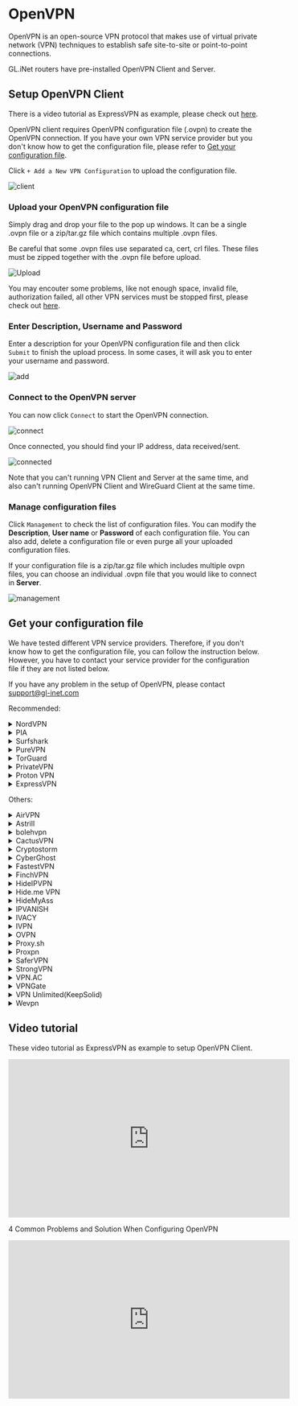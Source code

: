 # OpenVPN

OpenVPN is an open-source VPN protocol that makes use of virtual private network (VPN) techniques to establish safe site-to-site or point-to-point connections. 

GL.iNet routers have pre-installed OpenVPN Client and Server.

## Setup OpenVPN Client

There is a video tutorial as ExpressVPN as example, please check out [here](#video-tutorial).

OpenVPN client requires OpenVPN configuration file (.ovpn) to create the OpenVPN connection. If you have your own VPN service provider but you don't know how to get the configuration file, please refer to [Get your configuration file](#get-your-configuration-file).

Click `+ Add a New VPN Configuration` to upload the configuration file.

![client](https://static.gl-inet.com/docs/en/3/tutorials/openvpn/src/client.jpg)

### Upload your OpenVPN configuration file

Simply drag and drop your file to the pop up windows. It can be a single .ovpn file or a zip/tar.gz file which contains multiple .ovpn files.

Be careful that some .ovpn files use separated ca, cert, crl files. These files must be zipped together with the .ovpn file before upload.

![Upload](https://static.gl-inet.com/docs/en/3/tutorials/openvpn/src/upload.jpg)

You may encouter some problems, like not enough space, invalid file, authorization failed, all other VPN services must be stopped first, please check out [here](#video-tutorial).

### Enter Description, Username and Password

Enter a description for your OpenVPN configuration file and then click `Submit` to finish the upload process. In some cases, it will ask you to enter your username and password.

![add](https://static.gl-inet.com/docs/en/3/tutorials/openvpn/src/add.jpg)

### Connect to the OpenVPN server

You can now click `Connect` to start the OpenVPN connection.

![connect](https://static.gl-inet.com/docs/en/3/tutorials/openvpn/src/connect.jpg)

Once connected, you should find your IP address, data received/sent.

![connected](https://static.gl-inet.com/docs/en/3/tutorials/openvpn/src/connected.jpg)

Note that you can't running VPN Client and Server at the same time, and also can't running OpenVPN Client and WireGuard Client at the same time.

### Manage configuration files

Click `Management` to check the list of configuration files. You can modify the **Description**, **User name** or **Password** of each configuration file. You can also add, delete a configuration file or even purge all your uploaded configuration files.

If your configuration file is a zip/tar.gz file which includes multiple ovpn files, you can choose an individual .ovpn file that you would like to connect in **Server**.

![management](https://static.gl-inet.com/docs/en/3/tutorials/openvpn/src/management.jpg)

## Get your configuration file

We have tested different VPN service providers. Therefore, if you don't know how to get the configuration file, you can follow the instruction below. However, you have to contact your service provider for the configuration file if they are not listed below. 

If you have any problem in the setup of OpenVPN, please contact [support@gl-inet.com](mailto:support@gl-inet.com)

Recommended:

<details>
<summary>NordVPN</summary>
  <p>
    <a href="https://go.nordvpn.net/aff_c?offer_id=15&amp;aff_id=12016&amp;url_id=902" target="_blank">Official Website</a>
  </p>
  <p>
    Download OpenVPN client configuration files. We recommend going into <a href="https://nordvpn.com/servers/tools/" target="_blank">NordVPN recommended server utility here</a>.
  </p>
  <p>
    <img alt="nordvpn server utility" src="https://static.gl-inet.com/docs/en/3/tutorials/openvpn/nordvpn/nordvpn_server_utility.jpg">
  </p>
  <p>
    As show above, download the configuration file, then go to the web Admin Panel, default is http://192.168.8.1, OpenVPN Client --> Add a New OpenVPN Configuration
  </p>
  <p>
    <img alt="openvpn client" src="https://static.gl-inet.com/docs/en/3/tutorials/openvpn/nordvpn/openvpn_client.jpg"/>
  </p>
  <p>
    It will pop up a dialog.
  </p>
  <p>
    <img alt="openvpn client" src="https://static.gl-inet.com/docs/en/3/tutorials/openvpn/nordvpn/new_openvpn_configuration.jpg"/>
  </p>
  <p>
    Drag the .ovpn file jsut downloaed to the dialog, it will ask username and password. Input the NordVPN credentials and click <b>Submit</b>.
  </p>
  <p>
    <img alt="openvpn client" src="https://static.gl-inet.com/docs/en/3/tutorials/openvpn/nordvpn/nordvpn_username_password.jpg"/>
  </p>
  <p>
    Choose the configuration name and click <b>Connect</b>.
  </p>
  <p>
    <img alt="openvpn client" src="https://static.gl-inet.com/docs/en/3/tutorials/openvpn/nordvpn/nordvpn_connect.jpg"/>
  </p>
  <p>
    Of course you can download all servers configs <a href="https://downloads.nordcdn.com/configs/archives/servers/ovpn.zip">here</a>.
  </p>
  <p>
    Tips: if the zip file is too big to upload, you can delete some .ovpn in .zip file or upload single .ovpn file.
  </p>
  <p>
    <a href="https://support.nordvpn.com/Connectivity/Router/1047409122/GL-iNet-setup-with-NordVPN.htm" target="_blank">Refer link</a>
  </p>
</details>


<details>
<summary>PIA</summary>
  <p>
    <a href="https://www.privateinternetaccess.com/pages/buy-vpn/glinet" target="_blank">Official Website</a>
  </p>
  <p>
    <a href="https://www.privateinternetaccess.com/openvpn/openvpn.zip">Download</a> directly.
  </p>
</details>


<details>
<summary>Surfshark</summary>
  <p>
    <a href="https://get.surfshark.net/aff_c?offer_id=6&aff_id=1400" target="_blank">Official Website</a>
  </p>
  <p>
    Login and <a href="https://api.surfshark.com/v1/server/configurations">Download</a> directly, or read this <a href="https://support.surfshark.com/hc/en-us/articles/360011856259-How-to-set-up-Surfshark-on-GL-iNet-router-3-x-firmware-" target="_blank">guide</a>.
  </p>
</details>


<details>
<summary>PureVPN</summary>
  <p>
    <a href="https://billing.purevpn.com/aff.php?aff=35535" target="_blank">Official Website</a>
  </p>
  <p>
    <a href="https://s3-us-west-1.amazonaws.com/heartbleed/router/Recommended-CA2.zip">Download</a> directly.
  </p>
</details>


<details>
<summary>TorGuard</summary>
  <p>
    <a href="https://torguard.net/aff.php?aff=3040" target="_blank">Official Website</a>
  </p>
  <ol type="1">
    <li>
      <p>
        If you are using <a href="https://torguard.net/aff.php?aff=3040" target="_blank">TorGuard</a>, you need to login the control panel and find <b>Config Generator</b> from the <b>Tools</b> menu. Choose the <b>VPN Server</b> and some other options. Then click <b>Generate Config</b> a config file will be downloaded automatically.</p>
      <p>
        <img alt="Generate ovpn" src="https://static.gl-inet.com/docs/en/3/tutorials/openvpn/torguard/torguard_menu.jpg"/>
      </p>
    </li>
    <li>
      <p>
        The username and password for OpenVPN connection is different from your control panel login. You can find the VPN username and VPN password below.
      </p>
      <p>
        <img alt="torguard vpn username vpn password" src="https://static.gl-inet.com/docs/en/3/tutorials/openvpn/torguard/torguard_vpnusername_vpnpassword.png" />
      </p>
    </li>
  </ol>
</details>


<details>
<summary>PrivateVPN</summary>
  <p>
    <a href="https://affiliate.privatevpn.com/scripts/click.php?a_aid=5e3a511658bc3" target="_blank">Official Website</a>
  </p>
  <p>
    <a href="https://privatevpn.com/client/PrivateVPN-TUN.zip">Download</a> directly.
  </p>
</details>


<details>
<summary>Proton VPN</summary>
  <p>
    <a href="https://proton.go2cloud.org/SH9s" target="_blank">Official Website</a>
  </p>
  <ol type="1">
    <li>Login your <a href="https://proton.go2cloud.org/SH9s">Proton VPN</a> account.</li>
    <p>
      <img alt="ovpn manager" src="https://static.gl-inet.com/docs/en/3/tutorials/openvpn/proton1.png" />
    </p>
    <li>Click "Download" in the left-hand side.</li>
    <p>
      <img alt="ovpn manager" src="https://static.gl-inet.com/docs/en/3/tutorials/openvpn/proton2.png" />
    </p>
    <li>Choose Router</li>
    <p>
      <img alt="ovpn manager" src="https://static.gl-inet.com/docs/en/3/tutorials/openvpn/proton3.png" />
    </p>
    <li>Choose the protocol based on your preference and download the configuration files.</li>
    <p>
      <img alt="ovpn manager" src="https://static.gl-inet.com/docs/en/3/tutorials/openvpn/proton4.png" />
    </p>
</ol>
</details>


<details>
<summary>ExpressVPN</summary>
  <p>
    <a href="https://www.xvbelink.com/?a_fid=glinet" rel="sponsored" target="_blank">Official Website</a>
  </p>
  <p>
    *Information quoted from <a href="https://www.expressvpn.com/support/vpn-setup/manual-config-for-linux-with-openvpn/#download" rel="sponsored">Expressvpn official instruction</a>
  </p>
  <ol type="1">
    <li>Log in to your <a href="https://www.xvbelink.com/?a_fid=glinet" target="_blank" rel="sponsored">ExpressVPN</a> account.</li>
    <p>
      <img alt="ovpn manager" src="https://static.gl-inet.com/docs/en/2.x/app/src/openvpn/ExpressVPN1.jpg" />
    </p>
    <li>Once you’ve logged in to the website, click on Set Up ExpressVPN on the Active Subscriptions page. This will take you to the Downloads page.</li>
    <p>
      <img alt="ovpn manager" src="https://static.gl-inet.com/docs/en/2.x/app/src/openvpn/ExpressVPN2.png" />
    </p>
    <li>
      Click on Manual Config on the left side of the screen and then select the OpenVPN tab on the right. You will first see your username and password and then a list of OpenVPN configuration files.
    </li>
    <p>
      Find the location(s) you want to connect to (e.g., Los Angeles, New York, Hong Kong), then download and save the .ovpn file(s) to your desktop.
    </p>
    <p>
      Note: Please have your username and password ready, as you will be asked to enter them later in the setup process.
    </p>
    <p>
      <img alt="ovpn manager" src="https://static.gl-inet.com/docs/en/2.x/app/src/openvpn/ExpressVPN3.png" />
    </p>
</ol>
</details>


Others:

<details>
<summary>AirVPN</summary>
  <p>
    <a href="https://airvpn.org/?referred_by=402389" target="_blank">Official Website</a>
  </p>
  <ol type="1">
    <li>Login your AirVPN acoount</li>
    <p>
      <img alt="ovpn manager" src="https://static.gl-inet.com/docs/en/2.x/app/src/openvpn/AirVPN1.png" />
    </p>
    <li>Choose Config Generator on the left and then choose Linux as your operating system. Next, choose your preferred server.</li>
    <p>
      <img alt="ovpn manager" src="https://static.gl-inet.com/docs/en/2.x/app/src/openvpn/AirVPN2.png" />
    </p>
    <li>You will be able to see the download page of the configuration file.</li>
    <p>
      <img alt="ovpn manager" src="https://static.gl-inet.com/docs/en/2.x/app/src/openvpn/AirVPN3.png" />
    </p>
</ol>
</details>


<details>
<summary>Astrill</summary>
  <p>
    <a href="https://www.astrill.com/a/dik2masnw6ig" target="_blank">Official Website</a>
  </p>
  <p>
    *Information quoted from <a href="https://wiki.astrill.com/Astrill_Setup_Manual:How_to_configure_OpenVPN_with_OpenVPN_application_on_Windows">Astrill official instruction</a>
  </p>
  <ol type="1">
    <li>Generate and Download Astrill Openvpn configuration ZIP</li>
    <p>
      <img alt="ovpn manager" src="https://static.gl-inet.com/docs/en/2.x/app/src/openvpn/Astrill1.png" />
    </p>
    <p>
      <img alt="ovpn manager" src="https://static.gl-inet.com/docs/en/2.x/app/src/openvpn/Astrill2.png" />
    </p>
    <li>Type a Description like OPENVPN_GUI.</li>
    <li>Click on ADD to my certificates button.</li>
    <p>
      <img alt="ovpn manager" src="https://static.gl-inet.com/docs/en/2.x/app/src/openvpn/Astrill3.png" />
    </p>
    <li>Once OpenVPN certificate is added, click on Download button.</li>
    <p>
      <img alt="ovpn manager" src="https://static.gl-inet.com/docs/en/2.x/app/src/openvpn/Astrill4.png" />
    </p>
</ol>
</details>


<details>
<summary>bolehvpn</summary>
  <p>
    <a href="https://www.bolehvpn.net/" target="_blank">Official Website</a>
  </p>
  <p>
    Login in <a href="https://users.bolehvpn.net/" target="_blank">Dashboard</a>, download your configuration files and select the <a href="https://users.bolehvpn.net/download/inline/6" target="_blank">Linux_iOS inline</a> format. Extract the zip files after completing the download.
  </p>
  <p>
    <a href="https://www.bolehvpn.net/clients-installations/#1487691248224-0c435dba-d612" target="_blank">Refer link</a>
  </p>
</details>


<details>
<summary>CactusVPN</summary>
  <p>
    <a href="https://billing.cactusvpn.com/aff.php?aff=2310" target="_blank">Official Website</a>
  </p>
  <p>
    <a href="https://www.cactusvpn.com/downloads/" target="_blank">Download</a> directly.
  </p>
  <p>
    <img alt="ovpn manager" src="https://static.gl-inet.com/docs/en/3/tutorials/openvpn/CactusVPN1.jpg" />
  </p>
</details>


<details>
<summary>Cryptostorm</summary>
  <p>
    <a href="https://cryptostorm.is/" target="_blank">Official Website</a>
  </p>
  <p>
    <a href="https://cryptostorm.is/configs/ecc/" target="_blank">Download</a> directly.
  </p>
</details>


<details>
<summary>CyberGhost</summary>
  <p>
    <a href="https://support.cyberghostvpn.com/hc/en-us" target="_blank">Official Website</a>
  </p>
  <p>
    *Information quoted from <a href="https://support.cyberghostvpn.com/hc/en-us/articles/213811885-Router-How-to-configure-OpenVPN-for-flashed-DD-WRT-routers?fbclid=IwAR0_IicBlnNzVqlKh0mAHFyM6uvsGgBQooYfMyJ0bHgb13Eidn8KhXnd6Y0" target="_blank">CyberGhost official instruction</a>
  </p>
  <ol type="1">
    <li>Login your CyberGhost VPN online account.</li>
    <p>
      <img alt="ovpn manager" src="https://static.gl-inet.com/docs/en/3/tutorials/openvpn/Cyberghost/Cyberghost1.png" />
    </p>
    <li>Click on 'My Devices'  > click 'Other' > choose 'Configure new device'.</li>
    <p>
      <img alt="ovpn manager" src="https://static.gl-inet.com/docs/en/3/tutorials/openvpn/Cyberghost/Cyberghost2.png" />
    </p>
    <li>At the new screen, in the 'Server configuration' tab, the desired parameters can be configured. For the purpose of setting OpenVPN for your DD-WRT Router, choose 'OpenVPN' from the Protocol drop down menu. Your desired country and server group, as described below, need to be defined too:</li>
    <p>
      <img alt="ovpn manager" src="https://static.gl-inet.com/docs/en/3/tutorials/openvpn/Cyberghost/Cyberghost3.png" />
    </p>
    <ul>
      <li>Protocol: For Router configurations, please choose OpenVPN</li>
      <li>
        Country: Since native protocol connections may only be used with exactly one server you now have to choose the country you want to surf from; the server to be used in this country will be chosen by CyberGhost automatically.
      </li>
      <li>Server group: Choose the server group and the OpenVPN protocol (UDP or TCP) you want to use:
        <p>UDP allows higher speed than the TCP version, but can result in broken downloads in some cases. This is the default setting.</p>
        <p>TCP allows more stable connections than the UDP version, but is a bit slower. Choose this version, if you have recurrent connection issues such as sudden disconnections.</p>
      </li>
    </ul>
  <p>After setting up your preferred settings, save them with 'Save and download configuration'.</p>
</ol>
</details>

<details>
<summary>FastestVPN</summary>
  <p>
    <a href="https://go.fastestvpn.com/affiliate/pap?a_aid=5ffd2a3e9d687" target="_blank">Official Website</a>
  </p>
  <ol type="1">
    <li>Download FastestVPN Config Files zip folder for OpenVPN TCP and UDP from <a href="https://support.fastestvpn.com/download/openvpn-tcp-udp-config-files/">here</a>. Extract the folder somewhere.</li>
    <li>Go to the web Admin Panel, default is <a href="http://192.168.8.1" target="_blank">http://192.168.8.1</a>, OpenVPN Client --> Add a New OpenVPN Configuration</li>
    <p>
      <img alt="GL.iNet OpenVPN Client" src="https://static.gl-inet.com/docs/en/3/tutorials/openvpn/fastestvpn/fastestvpn1.png" />
    </p>
    <li>Go to the <b>Fastestvpn_ovpn</b> folder which you downloaded in step 1. Open <b>TCP</b> or <b>UDP</b> whichever protocol you want to connect to.</li>
    <p>
      Select your desired server file and drag and drop in GL.iNet setup window, such as UK-UDP.
    </p>
    <p><b>Note:</b> You can drop multiple .ovpn files.</p>
    <p>
      <img alt="GL.iNet OpenVPN Client" src="https://static.gl-inet.com/docs/en/3/tutorials/openvpn/fastestvpn/fastestvpn2.png" />
    </p>
    <li>Enter a description for your VPN such as “FastestVPN-UK. Then enter your FastestVPN username and Password in the respective fields.</li>
    <p>Click on "Submit"</p>
    <p>
      <img alt="GL.iNet OpenVPN Client" src="https://static.gl-inet.com/docs/en/3/tutorials/openvpn/fastestvpn/fastestvpn3.png" />
    </p>
    <li>Click <b>Connect</b>, You’ll be connected to FastestVPN shortly.</li>
    <p>
      <img alt="GL.iNet OpenVPN Client" src="https://static.gl-inet.com/docs/en/3/tutorials/openvpn/fastestvpn/fastestvpn4.png" />
    </p>
    <p>Click on Disconnect when you want to disconnect the VPN.</p>
    <p>
      <img alt="GL.iNet OpenVPN Client" src="https://static.gl-inet.com/docs/en/3/tutorials/openvpn/fastestvpn/fastestvpn5.png" />
    </p>
  </ol>
  <p>
    <a href="https://support.fastestvpn.com/tutorials/routers/gl-inet/openvpn" target="_blank">Refer link</a>
  </p>
</details>

<details>
<summary>FinchVPN</summary>
  <p><a href="https://www.finchvpn.com/" target="_blank">Official Website</a></p>
  <ol type="1">
    <li>Login your FinchVPN account.</li>
    <p>
      <img alt="ovpn manager" src="https://static.gl-inet.com/docs/en/2.x/app/src/openvpn/finchvpn1.jpg" />
    </p>
    <li>Go to the Download page and click Download under FinchVPN OpenVPN Config.</li>
    <p>
      <img alt="ovpn manager" src="https://static.gl-inet.com/docs/en/2.x/app/src/openvpn/finchvpn2.jpg" />
    </p>
    <li>Choose Linux</li>
    <p>
      <img alt="ovpn manager" src="https://static.gl-inet.com/docs/en/2.x/app/src/openvpn/finchvpn3.jpg" />
    </p>
    <li>Choose the protocol based on your preference. Generally, you can choose the first one “Port 8484 over UDP”</li>
    <p>
      <img alt="ovpn manager" src="https://static.gl-inet.com/docs/en/2.x/app/src/openvpn/finchvpn4.jpg" />
    </p>
    <li>Remember to tick the box to include your username and password before download the file.</li>
    <p>
      <img alt="ovpn manager" src="https://static.gl-inet.com/docs/en/2.x/app/src/openvpn/finchvpn5.jpg" />
    </p>
  </ol>
</details>

<details>
<summary>HideIPVPN</summary>
  <p>
    <a href="https://www.hideipvpn.com/" target="_blank">Official Website</a>
  </p>
  <ol type="1">
    <li>Login your HideIPVPN account.</li>
    <li>Go to Package on the left side, click the your package, make sure it is active.</li>
    <p>
      <img alt="hideipvpn client area" src="https://static.gl-inet.com/docs/en/3/tutorials/openvpn/hideipvpn/package.jpg" />
    </p>
    <li>On the VPN tab, there is VPN Login Details of username and password, this is for login when OpenVPN connection</li>
    <p>
      <img alt="hideipvpn client area" src="https://static.gl-inet.com/docs/en/3/tutorials/openvpn/hideipvpn/vpn_username_password.jpg" />
    </p>
    <li>Scroll down to download OpenVPN config files.</li>
    <p>
      <img alt="hideipvpn client area" src="https://static.gl-inet.com/docs/en/3/tutorials/openvpn/hideipvpn/openvpn_config_files.jpg" />
    </p>
  </ol>
</details>

<details>
<summary>Hide.me VPN</summary>
  <p>
    <a href="https://hide.me/?friend=glinet" target="_blank">Official Website</a>
  </p>
  <ol type="1">
    <li>Login your Hide.me account, find the Server Locations on the left side.</li>
    <li>Download the OpenVPN Configuration for Windows.</li>
    <p>
      <img alt="hide.me vpn dashboard" src="https://static.gl-inet.com/docs/en/3/tutorials/openvpn/hideme/hideme_dashboard.jpg" />
    </p>
  </ol>
</details>

<details>
<summary>HideMyAss</summary>
  <p>
    <a href="https://click.hmavpn.com/aff_c?offer_id=1&aff_id=861" target="_blank">Official Website</a>
  </p>
  <p>
    <a href="https://vpn.hidemyass.com/vpn-config/vpn-configs.zip" target="_blank">Download</a> directly.
  </p>
</details>


<details id="ivacy">
<summary>IPVANISH</summary>
  <p>
    <a href="https://www.ipvanish.com/" target="_blank">Official Website</a>
  </p>
  <p>
    You can download all of the config files for all of the servers from <a href="https://www.ipvanish.com/software/configs/">www.ipvanish.com/software/configs/ (configs.zip).</a>
  </p>
  <p>
    <img src="https://static.gl-inet.com/docs/en/3/tutorials/openvpn/ipvanish_download_openvpn_configs.jpg" />
  </p>
  <p>Drag the configs.zip to the New OpenVPN Configuration dialog</p>
  <p>
    <img src="https://static.gl-inet.com/docs/en/3/tutorials/openvpn/ipvanish_drag_import_configs.jpg" />
  </p>
  <p>
    User Name and Password is your IPVanish username and password.
  </p>
  <p>
    <a href="https://support.ipvanish.com/hc/en-us/articles/360001329813-Android-OpenVPN-Setup" target >Refer link</a>
  </p>
</details>


<details id="ivpnid">
<summary>IVACY</summary>
  <p>
    <a href="https://billing.ivacy.com/page/22852" target="_blank">Official Website</a>
  </p>
  <p>
    <a href="https://static.gl-inet.com/docs/en/3/tutorials/openvpn/ivacy/IVACY_OpenVPN_Configs_UDP.zip" target="_blank">Download OpenVPN UDP Configs</a>
  </p>
  <p>
    <a href="https://static.gl-inet.com/docs/en/3/tutorials/openvpn/ivacy/IVACY_OpenVPN_Configs_TCP.zip" target="_blank">Download OpenVPN TCP Configs</a>
  </p>
  <p>
    Download the UDP or TCP OpenVPN configs. Then drag the zip file to GL.iNet router New OpenVPN Configuration dialog.
  </p>
  <p>
    <img src="https://static.gl-inet.com/docs/en/3/tutorials/openvpn/ivacy/add_a_new_openvpn_configuration.jpg" />
  </p>
  <p>
    It will pop up a dialog ask for username and password, just input the email and password you login ivacy.com
  </p>
  <p>
    <img src="https://static.gl-inet.com/docs/en/3/tutorials/openvpn/ivacy/ivacy_add_new_configs.jpg" />
  </p>
  <p>
    Choose the server by click the button show in the image below, and click Connect button.
  </p>
  <p>
    <img src="https://static.gl-inet.com/docs/en/3/tutorials/openvpn/ivacy/switch_servers.png" />
  </p>
  <p>
    <a href="https://support.ivacy.com/setup_guide/how-to-setup-ivacy-on-gl-inet-router/" target="_blank">Refer link</a>
  </p>
</details>


<details>
<summary>IVPN</summary>
  <p>
    <a href="https://www.ivpn.net/" target="_blank">Official Website</a>
  </p>
  <ol type="1">
    <li>
      <p>Download the <a href="https://www.ivpn.net/releases/config/ivpn-openvpn-config.zip">OpenVPN config files</a>.</p>
    </li>
    <li>
      <p>Find the Account ID on <a href="https://www.ivpn.net/clientarea/login" target="_blank">IVPN Client Area</a>.</p>
    </li>
    <li>
      <p>When drag the config file to Add a New OpenVPN Configuration, you will be asked to enter User Name and Password. The User Name is your Account ID that begins with letters 'ivpn'. The password can be anything, like "ivpn"</p>
      <p><img alt="ivpn set up on gl.inet router" src="https://static.gl-inet.com/docs/en/3/tutorials/wireguard/ivpn_set_up_openvpn_client.png" /></p>
    </li>
    <p><a href="https://www.ivpn.net/setup/gnu-linux-terminal.html" target="_blank">Refer link</a></p>
  </ol>
</details>


<details>
<summary>OVPN</summary>
  <p>
    <a href="https://www.ovpn.com/en?ref=glinet" target="_blank">Office Website</a>
  </p>
  <p>
    Just login, then you can easy get the OpenVPN configurations file by click the menu below.
  </p>
  <p>
    <img alt="get ovpn configuration files" src="https://static.gl-inet.com/docs/en/3/tutorials/openvpn/ovpn/get_ovpn_configuration_files.jpg"/>
  </p>
  <p>Choose the server and download.</p>
  <p>
    <img alt="download ovpn openvpn configuration files" src="https://static.gl-inet.com/docs/en/3/tutorials/openvpn/ovpn/download_configuration_files.jpg"/>
  </p>
  <p>The username and password are the same you login OVPN.</p>
</details>


<details>
<summary>Proxy.sh</summary>
  <p>
    <a href="https://proxy.sh/panel/aff.php?aff=1458" target="_blank">Official Website</a>
  </p>
  <p>Download according to the service that you have subscribed:</p>
  <p><a href="https://proxy.sh/s/openvpn">$2 customers</a></p>
  <p><a href="https://proxy.sh/m/openvpn">$5 customers</a></p>
  <p><a href="https://proxy.sh/l/openvpn">$10 customers</a></p>
  <p><a href="https://proxy.sh/p/openvpn">$20 customers</a></p>
</details>


<details>
<summary>Proxpn</summary>
  <p>
    <a href="https://secure.proxpn.com/?a_aid=5ac450e27df6f" target="_blank">Official Website</a>
  </p>
  <p>
    <a href="https://www.proxpn.com/updater/locations.html">Download</a> directly.
  </p>
</details>


<details id="strongvpn">
<summary>SaferVPN</summary>
  <p>
    <a href="https://safervpn.com/?a_aid=563" target="_blank">Official Website</a>
  </p>
  <p>
    <a href="https://support.safervpn.com/hc/en-us/articles/360035425314-What-are-SaferVPN-s-OpenVPN-configuration-ovpn-files-for-manual-setup-">Download</a> directly.
  </p>
  <p>
    <img alt="ovpn manager" src="https://static.gl-inet.com/docs/en/3/tutorials/openvpn/SaferVPN1.png" />
  </p>
</details>


<details>
<summary>StrongVPN</summary>
  <p>
    <a href="https://strongvpn.com/?tr_aid=5ac44bd241ca7" target="_blank">Official Website</a>
  </p>
  <ol type="1">
    <li>Login with your <a href="https://strongvpn.com/?tr_aid=5ac44bd241ca7" target="_blank">StrongVPN</a> account and then you will be able to see VPN Accounts Summary. Click Account Setup Instructions”.</li>
    <p>
      <img alt="strongvpnsetup 1" src="https://static.gl-inet.com/docs/en/3/tutorials/openvpn/strong_vpn_setup_01.jpg" />
    </p>
    <li>Find the Manual setup section, follow the steps to get configuration.</li>
    <p>
      <img alt="ovpn manager" src="https://static.gl-inet.com/docs/en/3/tutorials/openvpn/strong_vpn_setup_02.jpg" />
    </p>
  </ol>
</details>


<details>
<summary>VPN.AC</summary>
  <p>
    <a href="https://vpn.ac/aff.php?aff=1424" target="_blank">Official Website</a>
  </p>
  <p>
    <a href="https://vpn.ac/ovpn/">Download</a> directly.
  </p>
  <p>
    <img alt="ovpn manager" src="https://static.gl-inet.com/docs/en/3/tutorials/openvpn/VPN.Ac1.png" />
  </p>
</details>


<details>
<summary>VPNGate</summary>
  <p>
    <a href="https://www.vpngate.net/en/" target="_blank">Official Website</a>
  </p>
  <ol type="1">
    <p>
      The OpenVPN configuration files are listed on the <a href="https://www.vpngate.net/en/">VPN Gate website</a> according to the server location.
    </p>
    <li>Click OpenVPN Config file under the column “OpenVPN”.</li>
    <p>
      <img alt="ovpn manager" src="https://static.gl-inet.com/docs/en/3/tutorials/openvpn/VPNGate1.png" />
    </p>
    <li>You will see the download page.</li>
    <p>
      <img alt="ovpn manager" src="https://static.gl-inet.com/docs/en/3/tutorials/openvpn/VPNGate2.png" />
    </p>
  </ol>
</details>


<details>
<summary>VPN Unlimited(KeepSolid)</summary>
  <p>
    <a href="https://keepsolid.g2afse.com/click?pid=270&offer_id=7" target="_blank">Official Website</a>
  </p>
  <ol type="1">
    <p>
      *Information quoted from <a href="https://www.vpnunlimitedapp.com/en/info/manuals/how-to-manually-create-vpn-conf">VPN unlimited official instruction</a>
    </p>
    <p>
      Start out by logging in to your User Office, press Manage for the VPN Unlimited service, and follow a few simple steps:
    </p>
    <li>Select a device</li>
    <p>
      Pick a device from the list or create a new one. If you are out of free slots, delete an old device or buy extra slots.
    </p>
    <p>
      <img alt="ovpn manager" src="https://static.gl-inet.com/docs/en/2.x/app/src/openvpn/KeepSolid1.png" />
    </p>
    <li>
      <p>Choosethe desired server location</p>
      <p>VPN Unlimited offers a large variety ofservers, namely 400+ in 70+ locations. In this case, let it be Germany.</p>
    </li>
    <li>Select the VPN protocol</li>
    <p>For the IKEv2 protocol, you will also need to specify your device’s platform.</p>
    <p>
      <img alt="ovpn manager" src="https://static.gl-inet.com/docs/en/2.x/app/src/openvpn/KeepSolid2.png" />
    </p>
    <li>Create a configuration</li>
    <p>
      Press Generate and you will get all the data required to set up a VPN connection.
    </p>
    <p>
      <img alt="ovpn manager" src="https://static.gl-inet.com/docs/en/2.x/app/src/openvpn/KeepSolid3.png" />
    </p>
  </ol>
</details>


<details>
  <summary>Wevpn</summary>
    <p>
      <a href="https://www.wevpn.com/aff/glinet" target="_blank">Official Website</a>
    </p>
    <ol type="1">
      <li>Access the Members Area to make a custom config using the Config Generator.</li>
      <p>
        <img alt="wevpn manual configuration generator" src="https://static.gl-inet.com/docs/en/3/tutorials/openvpn/wevpn/wevpn_manual_configuration_generator.jpg">
      </p>
      <li>Choose the Protocal to UDP or TCP, the OpenVPN version, and the location. Then to download the configuration. </li>
      <li>Go to the web Admin Panel, default is http://192.168.8.1, OpenVPN Client --> Add a New OpenVPN Configuration</li>
      <p>
        <img alt="openvpn client" src="https://static.gl-inet.com/docs/en/3/tutorials/openvpn/wevpn/openvpn_client.jpg"/>
      </p>
      <li>It will pop up a dialog.</li>
      <p>
        <img alt="openvpn client" src="https://static.gl-inet.com/docs/en/3/tutorials/openvpn/wevpn/new_openvpn_configuration.jpg"/>
      </p>
      <li>
        Drag the .ovpn file jsut downloaed to the dialog, it will ask username and password. Input the credentials and click <b>Submit</b>.
      </li>
      <p>
        <img alt="openvpn client" src="https://static.gl-inet.com/docs/en/3/tutorials/openvpn/wevpn/wevpn_username_password.jpg"/>
      </p>
      <li>Choose the configuration name and click <b>Connect</b>.</li>
      <p>
        <img alt="openvpn client" src="https://static.gl-inet.com/docs/en/3/tutorials/openvpn/wevpn/wevpn_connect.jpg"/>
      </p>
    </ol>
    <p>
      <a href="https://wevpn.com/support/hc/en-us/search/click?data=BAh7CjoHaWRsKwiNKs3UUwA6CXR5cGVJIgxhcnRpY2xlBjoGRVQ6CHVybEkiS2h0dHBzOi8vd2V2cG4uemVuZGVzay5jb20vaGMvZW4tdXMvYXJ0aWNsZXMvMzYwMDUyNTAxMTMzLU9wZW5WUE4tU2V0dXAGOwdUOg5zZWFyY2hfaWRJIikxZGViNGYxYi1jNjA5LTQyOGEtOTY1ZC05ZjI1NDlhODY0YjQGOwdGOglyYW5raQY%3D--246327cee00bb00f97a2e72915f09342aea6d83e" target="_blank">Refer link</a>
    </p>
</details>

## Video tutorial

These video tutorial as ExpressVPN as example to setup OpenVPN Client.

<iframe width="560" height="315" src="https://www.youtube.com/embed/oSTA9-bBUIg" title="YouTube video player" frameborder="0" allow="accelerometer; autoplay; clipboard-write; encrypted-media; gyroscope; picture-in-picture" allowfullscreen></iframe>

4 Common Problems and Solution When Configuring OpenVPN

<iframe width="560" height="315" src="https://www.youtube.com/embed/sAb6lyH4pGc" title="YouTube video player" frameborder="0" allow="accelerometer; autoplay; clipboard-write; encrypted-media; gyroscope; picture-in-picture" allowfullscreen></iframe>
